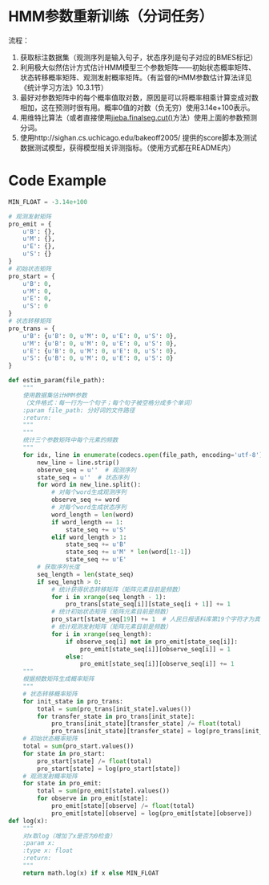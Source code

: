 # HMM参数重新训练（分词任务）
流程：
1. 获取标注数据集（观测序列是输入句子，状态序列是句子对应的BMES标记）
2. 利用极大似然估计方式估计HMM模型三个参数矩阵——初始状态概率矩阵、状态转移概率矩阵、观测发射概率矩阵。（有监督的HMM参数估计算法详见《统计学习方法》10.3.1节）
3. 最好对参数矩阵中的每个概率值取对数，原因是可以将概率相乘计算变成对数相加，这在预测时很有用。概率0值的对数（负无穷）使用3.14e+100表示。
4. 用维特比算法（或者直接使用[jieba.finalseg.cut()](https://github.com/fxsjy/jieba/blob/master/jieba/finalseg/__init__.py)方法）使用上面的参数预测分词。
5. 使用http://sighan.cs.uchicago.edu/bakeoff2005/ 提供的score脚本及测试数据测试模型，获得模型相关评测指标。（使用方式都在README内）

# Code Example
```python
MIN_FLOAT = -3.14e+100

# 观测发射矩阵
pro_emit = {
    u'B': {},
    u'M': {},
    u'E': {},
    u'S': {}
}
# 初始状态矩阵
pro_start = {
    u'B': 0,
    u'M': 0,
    u'E': 0,
    u'S': 0
}
# 状态转移矩阵
pro_trans = {
    u'B': {u'B': 0, u'M': 0, u'E': 0, u'S': 0},
    u'M': {u'B': 0, u'M': 0, u'E': 0, u'S': 0},
    u'E': {u'B': 0, u'M': 0, u'E': 0, u'S': 0},
    u'S': {u'B': 0, u'M': 0, u'E': 0, u'S': 0}
}

def estim_param(file_path):
    """
    使用数据集估计HMM参数
    （文件格式：每一行为一个句子；每个句子被空格分成多个单词）
    :param file_path: 分好词的文件路径
    :return: 
    """
    """
    统计三个参数矩阵中每个元素的频数
    """
    for idx, line in enumerate(codecs.open(file_path, encoding='utf-8')):
        new_line = line.strip()
        observe_seq = u''  # 观测序列
        state_seq = u''  # 状态序列
        for word in new_line.split():
            # 对每个word生成观测序列
            observe_seq += word
            # 对每个word生成状态序列
            word_length = len(word)
            if word_length == 1:
                state_seq += u'S'
            elif word_length > 1:
                state_seq += u'B'
                state_seq += u'M' * len(word[1:-1])
                state_seq += u'E'
        # 获取序列长度
        seq_length = len(state_seq)
        if seq_length > 0:
            # 统计获得状态转移矩阵（矩阵元素目前是频数）
            for i in xrange(seq_length - 1):
                pro_trans[state_seq[i]][state_seq[i + 1]] += 1
            # 统计初始状态矩阵（矩阵元素目前是频数）
            pro_start[state_seq[19]] += 1  # 人民日报语料库第19个字符才为真实句子开始符（前面是新闻排列号）
            # 统计观测发射矩阵（矩阵元素目前是频数）
            for i in xrange(seq_length):
                if observe_seq[i] not in pro_emit[state_seq[i]]:
                    pro_emit[state_seq[i]][observe_seq[i]] = 1
                else:
                    pro_emit[state_seq[i]][observe_seq[i]] += 1
    """
    根据频数矩阵生成概率矩阵
    """
    # 状态转移概率矩阵
    for init_state in pro_trans:
        total = sum(pro_trans[init_state].values())
        for transfer_state in pro_trans[init_state]:
            pro_trans[init_state][transfer_state] /= float(total)
            pro_trans[init_state][transfer_state] = log(pro_trans[init_state][transfer_state])
    # 初始状态概率矩阵
    total = sum(pro_start.values())
    for state in pro_start:
        pro_start[state] /= float(total)
        pro_start[state] = log(pro_start[state])
    # 观测发射概率矩阵
    for state in pro_emit:
        total = sum(pro_emit[state].values())
        for observe in pro_emit[state]:
            pro_emit[state][observe] /= float(total)
            pro_emit[state][observe] = log(pro_emit[state][observe])
def log(x):
    """
    对x取log（增加了x是否为0检查）
    :param x: 
    :type x: float
    :return: 
    """
    return math.log(x) if x else MIN_FLOAT
```
